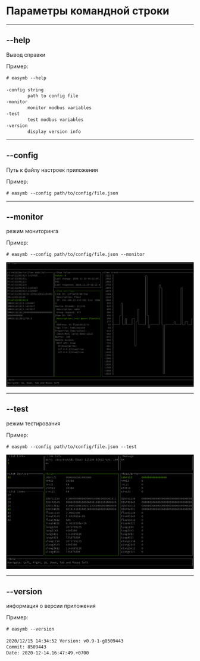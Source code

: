 # **Параметры командной строки**

----

## **--help**

Вывод справки

Пример:

```shell
# easymb --help

-config string
        path to config file
-monitor
        monitor modbus variables
-test
        test modbus variables
-version
        display version info
```

----

## **--config**

Путь к файлу настроек приложения

Пример:

```shell
# easymb --config path/to/config/file.json
```

----

## **--monitor**

режим мониторинга

Пример:

```shell
# easymb --config path/to/config/file.json --monitor
```

![monitor](monitor_item.png)

----

## **--test**

режим тестирования

Пример:

```shell
# easymb --config path/to/config/file.json --test
```

![test](test.png)

----

## **--version**

информация о версии приложения

Пример:

```shell
# easymb --version

2020/12/15 14:34:52 Version: v0.9-1-g8509443
Commit: 8509443
Date: 2020-12-14.16:47:49.+0700

```
